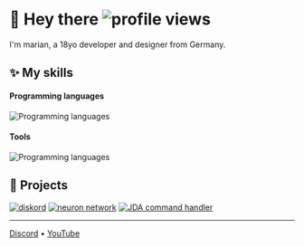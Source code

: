 # 👋 Hey there ![profile views](https://komarev.com/ghpvc/?username=m5rian&style=flat-square)
I'm marian, a 18yo developer and designer from Germany.

## ✨ My skills
#### Programming languages
![Programming languages](https://skillicons.dev/icons?i=kotlin,java,rust,js,ts)
#### Tools
![Programming languages](https://skillicons.dev/icons?i=svelte,mongo)

## 🚀 Projects
<!-- other good theme: one_dark_pro -->
[![diskord](https://github-readme-stats.vercel.app/api/pin/?username=MyraBot&repo=diskord&theme=github_dark_dimmed)](https://github.com/MyraBot/diskord)
[![neuron network](https://github-readme-stats.vercel.app/api/pin/?username=m5rian&repo=neuron-network&theme=github_dark_dimmed)](https://github.com/m5rian/neuron-network)
[![JDA command handler](https://github-readme-stats.vercel.app/api/pin/?username=m5rian&repo=jda-command-handler&theme=github_dark_dimmed)](https://github.com/m5rian/jda-command-handler)

---

[Discord](https://discord.gg/nG4uKuB) • [YouTube](https://www.youtube.com/@m5rian)
